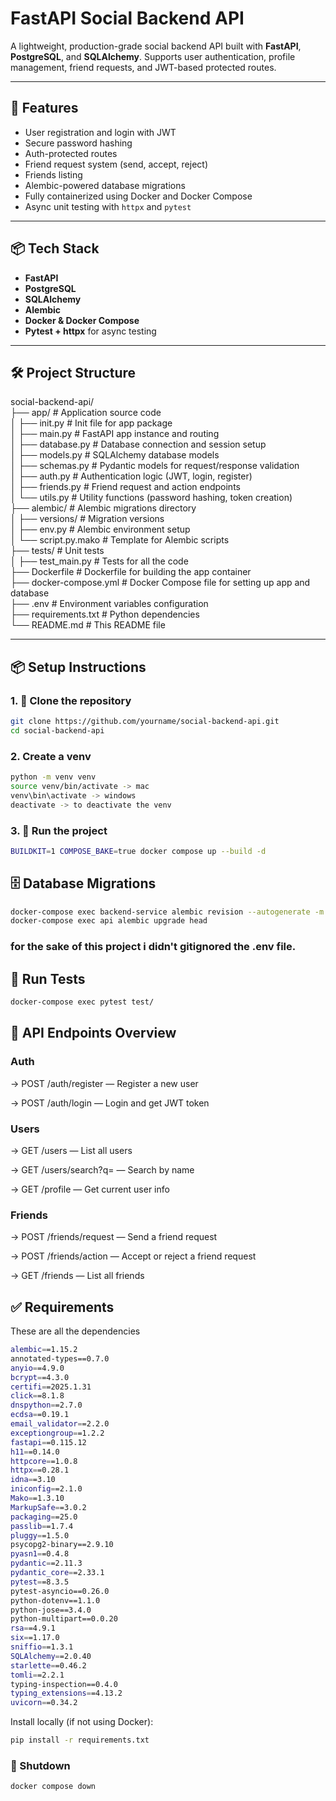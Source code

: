 # FastAPI Social Backend API

A lightweight, production-grade social backend API built with **FastAPI**, **PostgreSQL**, and **SQLAlchemy**. Supports user authentication, profile management, friend requests, and JWT-based protected routes.

---

## 🚀 Features

- User registration and login with JWT
- Secure password hashing
- Auth-protected routes
- Friend request system (send, accept, reject)
- Friends listing
- Alembic-powered database migrations
- Fully containerized using Docker and Docker Compose
- Async unit testing with `httpx` and `pytest`

---

## 📦 Tech Stack

- **FastAPI**
- **PostgreSQL**
- **SQLAlchemy**
- **Alembic**
- **Docker & Docker Compose**
- **Pytest + httpx** for async testing

---

## 🛠️ Project Structure

social-backend-api/  
├── app/ # Application source code  
│ ├── init.py # Init file for app package  
│ ├── main.py # FastAPI app instance and routing  
│ ├── database.py # Database connection and session setup  
│ ├── models.py # SQLAlchemy database models  
│ ├── schemas.py # Pydantic models for request/response validation <br>
│ ├── auth.py # Authentication logic (JWT, login, register) <br>
│ ├── friends.py # Friend request and action endpoints <br>
│ └── utils.py # Utility functions (password hashing, token creation) <br>
├── alembic/ # Alembic migrations directory <br>
│ ├── versions/ # Migration versions <br>
│ ├── env.py # Alembic environment setup <br>
│ └── script.py.mako # Template for Alembic scripts <br>
├── tests/ # Unit tests <br>
│ ├── test_main.py # Tests for all the code <br>
├── Dockerfile # Dockerfile for building the app container <br>
├── docker-compose.yml # Docker Compose file for setting up app and database <br>
├── .env # Environment variables configuration <br>
├── requirements.txt # Python dependencies <br>
└── README.md # This README file <br>

---

## 📦 Setup Instructions

### 1. 📁 Clone the repository

```bash
git clone https://github.com/yourname/social-backend-api.git
cd social-backend-api
```

### 2. Create a venv

```bash
python -m venv venv
source venv/bin/activate -> mac
venv\bin\activate -> windows
deactivate -> to deactivate the venv
```

### 3. 🐳 Run the project

```bash
BUILDKIT=1 COMPOSE_BAKE=true docker compose up --build -d
```

## 🗄️ Database Migrations

```bash
docker-compose exec backend-service alembic revision --autogenerate -m "your message"
docker-compose exec api alembic upgrade head
```

### for the sake of this project i didn't gitignored the .env file.

## 🧪 Run Tests

```bash
docker-compose exec pytest test/
````

## 📮 API Endpoints Overview
### Auth
-> POST /auth/register — Register a new user

-> POST /auth/login — Login and get JWT token

### Users
-> GET /users — List all users

-> GET /users/search?q= — Search by name

-> GET /profile — Get current user info

### Friends
-> POST /friends/request — Send a friend request

-> POST /friends/action — Accept or reject a friend request

-> GET /friends — List all friends

## ✅ Requirements

These are all the dependencies
```bash
alembic==1.15.2
annotated-types==0.7.0
anyio==4.9.0
bcrypt==4.3.0
certifi==2025.1.31
click==8.1.8
dnspython==2.7.0
ecdsa==0.19.1
email_validator==2.2.0
exceptiongroup==1.2.2
fastapi==0.115.12
h11==0.14.0
httpcore==1.0.8
httpx==0.28.1
idna==3.10
iniconfig==2.1.0
Mako==1.3.10
MarkupSafe==3.0.2
packaging==25.0
passlib==1.7.4
pluggy==1.5.0
psycopg2-binary==2.9.10
pyasn1==0.4.8
pydantic==2.11.3
pydantic_core==2.33.1
pytest==8.3.5
pytest-asyncio==0.26.0
python-dotenv==1.1.0
python-jose==3.4.0
python-multipart==0.0.20
rsa==4.9.1
six==1.17.0
sniffio==1.3.1
SQLAlchemy==2.0.40
starlette==0.46.2
tomli==2.2.1
typing-inspection==0.4.0
typing_extensions==4.13.2
uvicorn==0.34.2
```

Install locally (if not using Docker):
```bash
pip install -r requirements.txt
```

### 🧼 Shutdown

```bash
docker compose down
```







